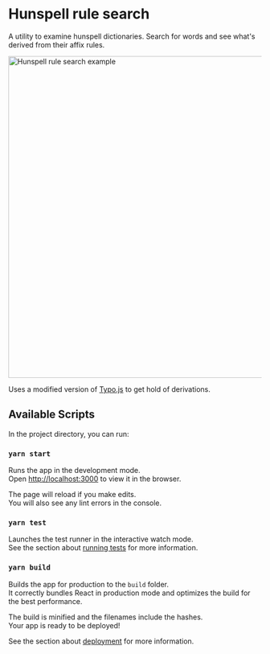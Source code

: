 # Hunspell rule search

A utility to examine hunspell dictionaries. Search for words and see what's derived from their affix rules.

<img src="https://user-images.githubusercontent.com/7767575/89734064-90840a00-da51-11ea-9a17-bec621808d90.png" alt="Hunspell rule search example" width="640">

Uses a modified version of [Typo.js](https://github.com/jonathonherbert/Typo.js) to get hold of derivations.

## Available Scripts

In the project directory, you can run:

### `yarn start`

Runs the app in the development mode.<br />
Open [http://localhost:3000](http://localhost:3000) to view it in the browser.

The page will reload if you make edits.<br />
You will also see any lint errors in the console.

### `yarn test`

Launches the test runner in the interactive watch mode.<br />
See the section about [running tests](https://facebook.github.io/create-react-app/docs/running-tests) for more information.

### `yarn build`

Builds the app for production to the `build` folder.<br />
It correctly bundles React in production mode and optimizes the build for the best performance.

The build is minified and the filenames include the hashes.<br />
Your app is ready to be deployed!

See the section about [deployment](https://facebook.github.io/create-react-app/docs/deployment) for more information.
